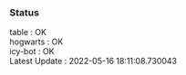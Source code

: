### Status


table : OK  
hogwarts : OK  
icy-bot : OK  
Latest Update : 2022-05-16 18:11:08.730043
